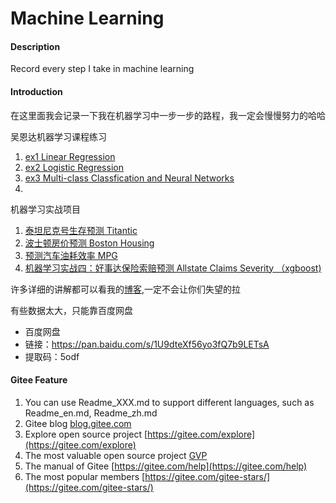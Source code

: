 # Machine Learning

#### Description
Record every step I take in machine learning

#### Introduction

在这里面我会记录一下我在机器学习中一步一步的路程，我一定会慢慢努力的哈哈

吴恩达机器学习课程练习
1. [ex1 Linear Regression](https://blog.csdn.net/weixin_45508265/article/details/112690593)
2. [ex2 Logistic Regression](https://blog.csdn.net/weixin_45508265/article/details/113062255)
3. [ex3 Multi-class Classfication and Neural Networks](https://blog.csdn.net/weixin_45508265/article/details/113504698)
4. 

机器学习实战项目
1. [泰坦尼克号生存预测 Titantic](https://blog.csdn.net/weixin_45508265/article/details/112703541)
2. [波士顿房价预测 Boston Housing](https://blog.csdn.net/weixin_45508265/article/details/113255859)
3. [预测汽车油耗效率 MPG](https://blog.csdn.net/weixin_45508265/article/details/113577921)
4. [机器学习实战四：好事达保险索赔预测 Allstate Claims Severity （xgboost)](https://blog.csdn.net/weixin_45508265/article/details/113601400)

许多详细的讲解都可以看我的[博客](https://blog.csdn.net/weixin_45508265/category_10742675.html),一定不会让你们失望的拉


有些数据太大，只能靠百度网盘
- 百度网盘
- 链接：[https://pan.baidu.com/s/1U9dteXf56yo3fQ7b9LETsA ](https://pan.baidu.com/s/1U9dteXf56yo3fQ7b9LETsA)
- 提取码：5odf 

#### Gitee Feature

1.  You can use Readme\_XXX.md to support different languages, such as Readme\_en.md, Readme\_zh.md
2.  Gitee blog [blog.gitee.com](https://blog.gitee.com)
3.  Explore open source project [https://gitee.com/explore](https://gitee.com/explore)
4.  The most valuable open source project [GVP](https://gitee.com/gvp)
5.  The manual of Gitee [https://gitee.com/help](https://gitee.com/help)
6.  The most popular members  [https://gitee.com/gitee-stars/](https://gitee.com/gitee-stars/)
